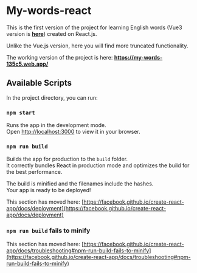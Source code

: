 <h1>My-words-react</h1>
<p>This is the first version of the project for learning English words (Vue3 version is <a href="https://github.com/riderclass/my-words-vue"><strong>here</strong></a>) created on React.js.</p>
<p>Unlike the Vue.js version, here you will find more truncated functionality.</p>
<p>The working version of the project is here: <a href="https://my-words-135c5.web.app/"><strong>https://my-words-135c5.web.app/</strong></a></p>

## Available Scripts

In the project directory, you can run:

### `npm start`

Runs the app in the development mode.\
Open [http://localhost:3000](http://localhost:3000) to view it in your browser.

### `npm run build`

Builds the app for production to the `build` folder.\
It correctly bundles React in production mode and optimizes the build for the best performance.

The build is minified and the filenames include the hashes.\
Your app is ready to be deployed!




This section has moved here: [https://facebook.github.io/create-react-app/docs/deployment](https://facebook.github.io/create-react-app/docs/deployment)

### `npm run build` fails to minify

This section has moved here: [https://facebook.github.io/create-react-app/docs/troubleshooting#npm-run-build-fails-to-minify](https://facebook.github.io/create-react-app/docs/troubleshooting#npm-run-build-fails-to-minify)
